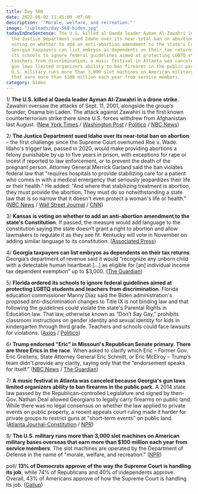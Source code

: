 ```yaml
---
title: Day 560
date: 2022-08-02 11:45:00 -07:00
description: '"Morale, welfare, and recreation."'
image: "/uploads/day-560-biden.jpg"
todayInOneSentence: The U.S. killed al Qaeda leader Ayman Al-Zawahri in a drone strike;
  the Justice Department sued Idaho over its near-total ban on abortion; Kansas is
  voting on whether to add an anti-abortion amendment to the state's Constitution;
  Georgia taxpayers can list embryos as dependents on their tax returns; Florida ordered
  its schools to ignore federal guidelines aimed at protecting LGBTQ students and
  teachers from discrimination; a music festival in Atlanta was canceled because Georgia's
  gun laws limited organizers ability to ban firearms in the public park; and the
  U.S. military runs more than 3,000 slot machines on American military bases overseas
  that earn more than $100 million each year from service members.
category: biden
---
```


1/ **The U.S. killed al Qaeda leader Ayman Al-Zawahri in a drone strike**. Zawahiri oversaw the attacks of Sept. 11, 2001, alongside the group’s founder, Osama bin Laden. The attack against Zawahiri is the first known counterterrorism strike there since U.S. forces withdrew from Afghanistan last August. ([New York Times](https://www.nytimes.com/2022/08/01/us/politics/al-qaeda-strike-afghanistan.html) / [Washington Post](https://www.washingtonpost.com/national-security/2022/08/01/zawahiri-al-qaeda-killed/) / [Politico](https://www.politico.com/news/2022/08/01/sources-u-s-kills-al-qaeda-leader-ayman-al-zawahri-in-drone-strike-00049089) / [NBC News](https://www.nbcnews.com/politics/white-house/biden-announce-death-top-al-qaeda-leader-al-zawahiri-sources-say-rcna41046))

2/ **The Justice Department sued Idaho over its near-total ban on abortion** – the first challenge since the Supreme Court overturned Roe v. Wade. Idaho's trigger law, passed in 2020, would make providing abortions a felony punishable by up to five years in prison, with exceptions for rape or incest if reported to law enforcement, or to prevent the death of the pregnant person. Attorney General Merrick Garland said the ban violates federal law that "requires hospitals to provide stabilizing care for a patient who comes in with a medical emergency that seriously jeopardizes their life or their health." He added: "And where that stabilizing treatment is abortion, they must provide the abortion. They must do so notwithstanding a state law that is so narrow that it doesn't even protect a woman's life or health." ([NBC News](https://www.nbcnews.com/politics/justice-department/justice-department-sues-idaho-abortion-ban-first-post-roe-litigation-rcna41174) / [Wall Street Journal](https://www.wsj.com/articles/justice-department-files-lawsuit-challenging-idaho-abortion-law-11659463607?mod=djemalertNEWS) / [CNN](https://www.cnn.com/2022/08/02/politics/justice-department-abortion-idaho/))

3/ **Kansas is voting on whether to add an anti-abortion amendment to the state's Constitution**. If passed, the measure would add language to the constitution saying the state doesn’t grant a right to abortion and allow lawmakers to regulate it as they see fit. Kentucky will vote in November on adding similar language to its constitution. ([Associated Press](https://apnews.com/article/2022-primary-elections-kansas-abortion-b6d62a852c2ce4617f2c03589fbb523e))

4/ **Georgia taxpayers can list embryos as dependents on their tax returns**. Georgia’s department of revenue said it would “recognize any unborn child with a detectable human heartbeat \[...\] as eligible for \[an\] individual income tax dependent exemption” up to $3,000. ([The Guardian](https://www.theguardian.com/us-news/2022/aug/02/georgia-embyros-tax-dependents-fetus))

5/ **Florida ordered its schools to ignore federal guidelines aimed at protecting LGBTQ students and teachers from discrimination**. Florida education commissioner Manny Diaz said the Biden administration's proposed anti-discrimination changes to Title IX is not binding law and that following the guidelines could violate the state's Parental Rights in Education law. That law, otherwise known as “Don’t Say Gay,” prohibits classroom instructions on gender identity and sexual identity for kids in kindergarten through third grade. Teachers and schools could face lawsuits for violations. ([Axios](https://www.axios.com/local/tampa-bay/2022/08/01/florida-schools-lgbtq-guidelines) / [Politico](https://www.politico.com/news/2022/07/28/florida-schools-disregard-federal-title-ix-guidance-00048505))

6/ **Trump endorsed "Eric" in Missouri's Republican Senate primary. There are three Erics in the race**. When asked to clarify which Eric – Former Gov. Eric Greitens, State Attorney General Eric Schmitt, or Eric McElroy – Trump’s team didn't provide any clarity, saying only that the “endorsement speaks for itself.” ([NBC News](https://www.nbcnews.com/politics/2022-election/trump-baffles-gop-endorsing-eric-missouri-senate-primary-race-three-er-rcna41049) / [The Guardian](https://www.theguardian.com/us-news/2022/aug/02/trump-endorses-eric-greitens-schmitt-missouri-republican-primary))

7/ **A music festival in Atlanta was canceled because Georgia's gun laws limited organizers ability to ban firearms in the public park**. A 2014 state law passed by the Republican-controlled Legislature and signed by then-Gov. Nathan Deal allowed Georgians to legally carry firearms on public land. While there was no legal consensus on whether the law applied to private events on public property, a recent appeals court ruling made it harder for private groups to restrict guns at "short-term events" on public land. ([Atlanta Journal-Constitution](https://www.ajc.com/news/atlanta-news/breaking-2022-music-midtown-festival-canceled/Z4WIDXAK6NHMRGUQLEIIORAZDU/) / [NPR](https://www.npr.org/2022/08/01/1114951094/music-midtown-atlanta-canceled-over-guns))

8/ **The U.S. military runs more than 3,000 slot machines on American military bases overseas that earn more than $100 million each year from service members**. The slot machines are operated by the Department of Defense in the name of "morale, welfare, and recreation." ([NPR](https://www.npr.org/2022/07/31/1110882487/dod-slot-machines-overseas-bases))

poll/ **13% of Democrats approve of the way the Supreme Court is handling its job**, while 74% of Republicans and 40% of independents approve. Overall, 43% of Americans approve of how the Supreme Court is handling its job. ([Gallup](https://news.gallup.com/poll/395387/democrats-approval-supreme-court-record-low.aspx))